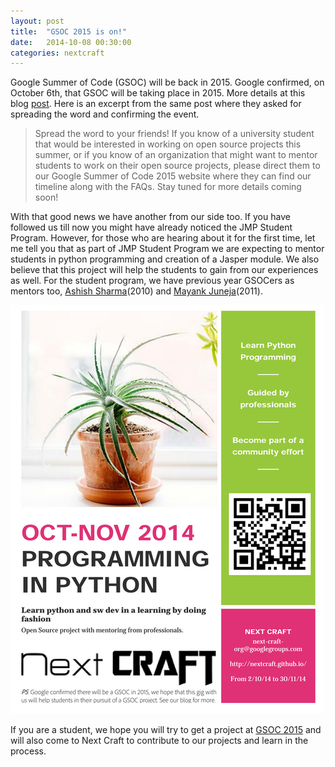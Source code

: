 ```yaml
---
layout: post
title:  "GSOC 2015 is on!"
date:   2014-10-08 00:30:00
categories: nextcraft
---
```


Google Summer of Code (GSOC) will be back in 2015. Google confirmed, on October 6th, that GSOC will be taking place in 2015. More details at this blog [post][googleblog]. Here is an excerpt from the same post where they asked for spreading the word and confirming the event.

> Spread the word to your friends! If you know of a university student that would be
> interested in working on open source projects this summer, or if you know of 
> an organization that might want to mentor students to work on their open source projects,
> please direct them to our Google Summer of Code 2015 website where they can find
> our timeline along with the FAQs. Stay tuned for more details coming soon!

With that good news we have another from our side too. If you have followed us till now you might have already noticed the JMP Student Program. However, for those who are hearing about it for the first time, let me tell you that as part of JMP Student Program we are expecting to mentor students in python programming and creation of a Jasper module. We also believe that this project will help the students to gain from our experiences as well. For the student program, we have previous year GSOCers as mentors too, [Ashish Sharma][kartaa](2010) and [Mayank Juneja][mayankjuneja](2011).

![POSTER](/images/jmp-poster.PNG "JMP Student Program Poster")

If you are a student, we hope you will try to get a project at [GSOC 2015][gsoc] and will also come to Next Craft to contribute to our projects and learn in the process. 

[googleblog]: http://google-opensource.blogspot.in/2014/10/google-summer-of-code-2015-and-google.html
[gsoc]: http://www.google-melange.com/gsoc/homepage/google/gsoc2015
[kartaa]: https://github.com/kartaa
[mayankjuneja]: https://github.com/mayankjuneja

